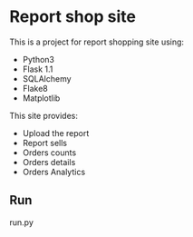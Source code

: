 # Report shop site

This is a project for report shopping site using:

- Python3
- Flask 1.1
- SQLAlchemy
- Flake8
- Matplotlib

This site provides:
- Upload the report 
- Report sells
- Orders counts
- Orders details
- Orders Analytics

## Run
run.py

